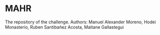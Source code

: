 # MAHR
The repository of the challenge. Authors: Manuel Alexander Moreno, Hodei Monasterio, Ruben Santibañez Acosta, Maitane Gallastegui
